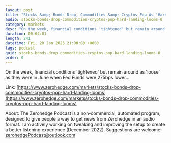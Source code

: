 ```yaml
---
layout: post
title: "Stocks &amp; Bonds Drop, Commodities &amp; Cryptos Pop As 'Hard Landing' Looms"
audio: stocks-bonds-drop-commodities-cryptos-pop-hard-landing-looms-0
category: markets
desc: "On the week, financial conditions 'tightened' but remain around as 'loose' as they were in June when Fed Funds were 275bps lower..."
duration: 00:04:01
length: 241
datetime: Fri, 20 Jan 2023 21:00:00 +0000
tags: podcast
guid: stocks-bonds-drop-commodities-cryptos-pop-hard-landing-looms-0
order: 0
---
```

On the week, financial conditions 'tightened' but remain around as 'loose' as they were in June when Fed Funds were 275bps lower...

Link: [https://www.zerohedge.com/markets/stocks-bonds-drop-commodities-cryptos-pop-hard-landing-looms](https://www.zerohedge.com/markets/stocks-bonds-drop-commodities-cryptos-pop-hard-landing-looms)

About: The Zerohedge Podcast is a non-commercial, automated program, designed to give people a way to get news from Zerohedge in an audio format.  I am actively working on tweaking and improving the setup to create a better listening experience (December 2022).  Suggestions are welcome: [zerohedgePodcast@outlook.com](mailto:zerohedgePodcast@outlook.com)